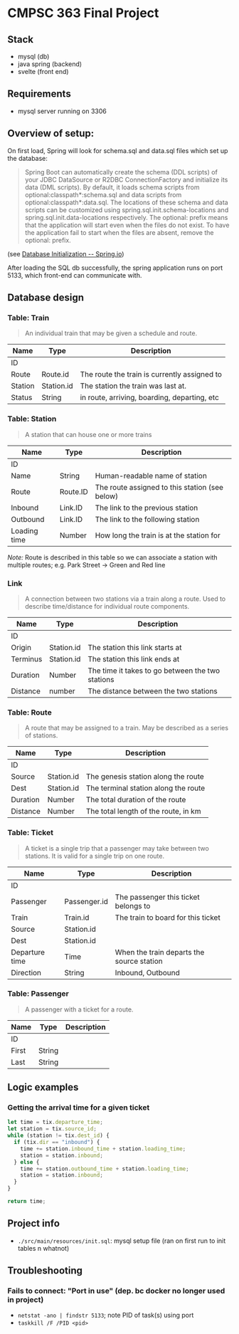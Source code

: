 # CMPSC 363 Final Project

## Stack

- mysql (db)
- java spring (backend)
- svelte (front end)

## Requirements

- mysql server running on 3306

## Overview of setup:

On first load, Spring will look for schema.sql and data.sql files which set up the database:

> Spring Boot can automatically create the schema (DDL scripts) of your JDBC DataSource or R2DBC ConnectionFactory and initialize its data (DML scripts).
> By default, it loads schema scripts from optional:classpath*:schema.sql and data scripts from optional:classpath*:data.sql. The locations of these schema and data scripts can be customized using spring.sql.init.schema-locations and spring.sql.init.data-locations respectively. The optional: prefix means that the application will start even when the files do not exist. To have the application fail to start when the files are absent, remove the optional: prefix.

(see [Database Initialization -- Spring.io](https://docs.spring.io/spring-boot/how-to/data-initialization.html))

After loading the SQL db successfully, the spring application runs on port 5133, which front-end can communicate with.

## Database design

### Table: Train

> An individual train that may be given a schedule and route.

| Name    | Type       | Description                                  |
| ------- | ---------- | -------------------------------------------- |
| ID      |            |                                              |
| Route   | Route.id   | The route the train is currently assigned to |
| Station | Station.id | The station the train was last at.           |
| Status  | String     | in route, arriving, boarding, departing, etc |

### Table: Station

> A station that can house one or more trains

| Name         | Type     | Description                                    |
| ------------ | -------- | ---------------------------------------------- |
| ID           |          |                                                |
| Name         | String   | Human-readable name of station                 |
| Route        | Route.ID | The route assigned to this station (see below) |
| Inbound      | Link.ID  | The link to the previous station               |
| Outbound     | Link.ID  | The link to the following station              |
| Loading time | Number   | How long the train is at the station for       |

_Note:_ Route is described in this table so we can associate a station with multiple routes; e.g. Park Street -> Green and Red line

### Link

> A connection between two stations via a train along a route. Used to describe time/distance for individual route components.

| Name     | Type       | Description                                      |
| -------- | ---------- | ------------------------------------------------ |
| ID       |            |                                                  |
| Origin   | Station.id | The station this link starts at                  |
| Terminus | Station.id | The station this link ends at                    |
| Duration | Number     | The time it takes to go between the two stations |
| Distance | number     | The distance between the two stations            |

### Table: Route

> A route that may be assigned to a train. May be described as a series of stations.

| Name     | Type       | Description                          |
| -------- | ---------- | ------------------------------------ |
| ID       |            |                                      |
| Source   | Station.id | The genesis station along the route  |
| Dest     | Station.id | The terminal station along the route |
| Duration | Number     | The total duration of the route      |
| Distance | Number     | The total length of the route, in km |

### Table: Ticket

> A ticket is a single trip that a passenger may take between two stations. It is valid for a single trip on one route.

| Name           | Type         | Description                               |
| -------------- | ------------ | ----------------------------------------- |
| ID             |              |                                           |
| Passenger      | Passenger.id | The passenger this ticket belongs to      |
| Train          | Train.id     | The train to board for this ticket        |
| Source         | Station.id   |                                           |
| Dest           | Station.id   |                                           |
| Departure time | Time         | When the train departs the source station |
| Direction      | String       | Inbound, Outbound                         |

### Table: Passenger

> A passenger with a ticket for a route.

| Name  | Type   | Description |
| ----- | ------ | ----------- |
| ID    |        |             |
| First | String |             |
| Last  | String |             |

## Logic examples

### Getting the arrival time for a given ticket

```js
let time = tix.departure_time;
let station = tix.source_id;
while (station != tix.dest_id) {
  if (tix.dir == "inbound") {
    time += station.inbound_time + station.loading_time;
    station = station.inbound;
  } else {
    time += station.outbound_time + station.loading_time;
    station = station.inbound;
  }
}

return time;
```

## Project info

- `./src/main/resources/init.sql`: mysql setup file (ran on first run to init tables n whatnot)

## Troubleshooting

### Fails to connect: "Port in use" (dep. bc docker no longer used in project)

- `netstat -ano | findstr 5133`; note PID of task(s) using port
- `taskkill /F /PID <pid>`
